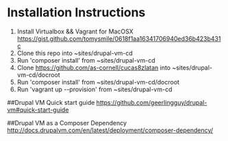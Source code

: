 # Installation Instructions
1) Install Virtualbox && Vagrant for MacOSX<br />
    https://gist.github.com/tomysmile/0618f1aa16341706940ed36b423b431c<br />
2) Clone this repo into ~sites/drupal-vm-cd<br />
3) Run 'composer install' from ~sites/drupal-vm-cd<br />
4) Clone https://github.com/as-cornell/cucas8zlatan into ~sites/drupal-vm-cd/docroot<br />
5) Run 'composer install' from ~sites/drupal-vm-cd/docroot<br />
6) Run 'vagrant up --provision' from ~sites/drupal-vm-cd<br />

##Drupal VM Quick start guide
https://github.com/geerlingguy/drupal-vm#quick-start-guide

##Drupal VM as a Composer Dependency
http://docs.drupalvm.com/en/latest/deployment/composer-dependency/
